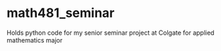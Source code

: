 # math481_seminar
Holds python code for my senior seminar project at Colgate for applied mathematics major
